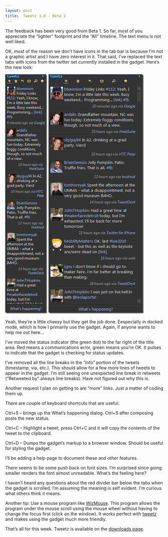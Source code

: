 ```yaml
---
layout: post
title:  Tweetz 3.0 - Beta 2
---
```

The feedback has been very good from Beta 1. So far, most of you appreciate the “lighter” footprint and the “All” timeline. The text menu is not well liked.

OK, most of the reason we don’t have icons in the tab bar is because I’m not a graphic artist and I have zero interest in it. That said, I’ve replaced the text tabs with icons from the twitter set currently installed in the gadget. Here’s the new look:

![2010-08-01 08h12_22](/cdn/images/blog/Tweetz3.0Beta2_73B7/2010080108h12_22.png) ![2010-08-01 08h13_06](/cdn/images/blog/Tweetz3.0Beta2_73B7/2010080108h13_06.png)

Yeah, they’re a little cheesy but they get the job done. Eespecially in docked mode, which is how I primarily use the gadget. Again, if anyone wants to help me out here…

I’ve moved the status indicator (the green dot) to the far right of the title area. Red means a communications error, green means you’re OK. It pulses to indicate that the gadget is checking for status updates.

I’ve removed all the line breaks in the “info” portion of the tweets (timestamp, via, etc.). This should allow for a few more lines of tweets to appear in the gadget. I’m still seeing one unexpected line break in retweets (“Retweeted by” always line breaks). Have not figured out why this is.

Another request I plan on getting to are “more” links. Just a matter of coding them up.

There are couple of keyboard shortcuts that are useful.

Ctrl+S – brings up the What’s happening dialog. Ctrl+S after composing posts the new status.

Ctrl+C – Highlight a tweet, press Ctrl+C and it will copy the contents of the tweet to the clipboard.

Ctrl+D – Dumps the gadget’s markup to a browser window. Should be useful for styling the gadget.

I’ll be adding a help page to document these and other features.

There seems to be some push back on font sizes. I’m surprised since going smaller renders the font almost unreadable. What’s the feeling here?

I haven’t heard any questions about the red divider bar below the tabs when the gadget is scrolled. I’m assuming the meaning is self evident. I’m curious what others think it means.

Another tip: Use a mouse program like [WizMouse](http://antibody-software.com/web/software/software/wizmouse-makes-your-mouse-wheel-work-on-the-window-under-the-mouse/). This program allows the program under the mouse scroll using the mouse wheel without having to change the focus first (click on the window). It works perfect with [tweetz](/tweetz) and makes using the gadget much more friendly.

That’s all for this week. Tweetz is available on the [downloads page](/downloads).
